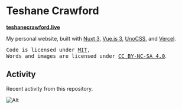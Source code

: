 # Teshane Crawford

**[teshanecrawford.live](https://teshanecrawford.live)**

My personal website, built with [Nuxt 3](https://nuxt.com/), [Vue.js 3](https://vuejs.org/), [UnoCSS](https://unocss.dev), and [Vercel](https://www.vercel.com/).
<br>

<samp>Code is licensed under <a href='./LICENSE'>MIT</a>,<br> Words and images are licensed under <a href='https://creativecommons.org/licenses/by-nc-sa/4.0/'>CC BY-NC-SA 4.0</a></samp>.

## Activity

Recent activity from this repository.

![Alt](https://repobeats.axiom.co/api/embed/0cbaf17c0da8170aff4e560bcd7220dc3c94b766.svg "Repobeats analytics image")
